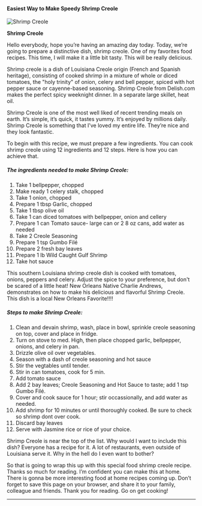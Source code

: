             

#### Easiest Way to Make Speedy Shrimp Creole

![Shrimp Creole](https://img-global.cpcdn.com/recipes/5446004480933888/751x532cq70/shrimp-creole-recipe-main-photo.jpg)

**Shrimp Creole**

Hello everybody, hope you’re having an amazing day today. Today, we’re going to prepare a distinctive dish, shrimp creole. One of my favorites food recipes. This time, I will make it a little bit tasty. This will be really delicious.

Shrimp creole is a dish of Louisiana Creole origin (French and Spanish heritage), consisting of cooked shrimp in a mixture of whole or diced tomatoes, the "holy trinity" of onion, celery and bell pepper, spiced with hot pepper sauce or cayenne-based seasoning. Shrimp Creole from Delish.com makes the perfect spicy weeknight dinner. In a separate large skillet, heat oil.

Shrimp Creole is one of the most well liked of recent trending meals on earth. It’s simple, it’s quick, it tastes yummy. It’s enjoyed by millions daily. Shrimp Creole is something that I’ve loved my entire life. They’re nice and they look fantastic.

To begin with this recipe, we must prepare a few ingredients. You can cook shrimp creole using 12 ingredients and 12 steps. Here is how you can achieve that.

##### The ingredients needed to make Shrimp Creole:

1.  Take 1 bellpepper, chopped
2.  Make ready 1 celery stalk, chopped
3.  Take 1 onion, chopped
4.  Prepare 1 tbsp Garlic, chopped
5.  Take 1 tbsp olive oil
6.  Take 1 can diced tomatoes with bellpepper, onion and cellery
7.  Prepare 1 can Tomato sauce- large can or 2 8 oz cans, add water as needed
8.  Take 2 Creole Seasoning
9.  Prepare 1 tsp Gumbo Filé
10.  Prepare 2 fresh bay leaves
11.  Prepare 1 lb Wild Caught Gulf Shrimp
12.  Take hot sauce

This southern Louisiana shrimp creole dish is cooked with tomatoes, onions, peppers and celery. Adjust the spice to your preference, but don't be scared of a little heat! New Orleans Native Charlie Andrews, demonstrates on how to make his delicious and flavorful Shrimp Creole. This dish is a local New Orleans Favorite!!!!

##### Steps to make Shrimp Creole:

1.  Clean and devain shrimp, wash, place in bowl, sprinkle creole seasoning on top, cover and place in fridge.
2.  Turn on stove to med. High, then place chopped garlic, bellpepper, onions, and celery in pan.
3.  Drizzle olive oil over vegetables.
4.  Season with a dash of creole seasoning and hot sauce
5.  Stir the vegtables until tender.
6.  Stir in can tomatoes, cook for 5 min.
7.  Add tomato sauce
8.  Add 2 bay leaves; Creole Seasoning and Hot Sauce to taste; add 1 tsp Gumbo Filé.
9.  Cover and cook sauce for 1 hour; stir occassionally, and add water as needed.
10.  Add shrimp for 10 minutes or until thoroughly cooked. Be sure to check so shrimp dont over cook.
11.  Discard bay leaves
12.  Serve with Jasmine rice or rice of your choice.

Shrimp Creole is near the top of the list. Why would I want to include this dish? Everyone has a recipe for it. A lot of restaurants, even outside of Louisiana serve it. Why in the hell do I even want to bother?

So that is going to wrap this up with this special food shrimp creole recipe. Thanks so much for reading. I’m confident you can make this at home. There is gonna be more interesting food at home recipes coming up. Don’t forget to save this page on your browser, and share it to your family, colleague and friends. Thank you for reading. Go on get cooking!

* * *
